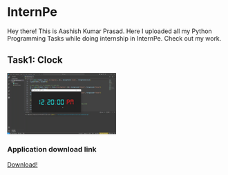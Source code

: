 # InternPe
Hey there! This is Aashish Kumar Prasad. Here I uploaded all my Python Programming Tasks while doing internship in InternPe. Check out my work.

## Task1: Clock
<a href="https://github.com/AashishKrPd/InternPe/tree/main/Task_01_Clock"><img src="./Thumbnail/Task1.png" width="50%"></a>

### Application download link
<a href="https://github.com/AashishKrPd/InternPe/releases/tag/v1.0.0">Download!</a>





